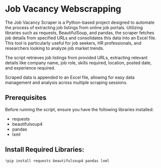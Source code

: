 
# Job Vacancy Webscrapping

The Job Vacancy Scraper is a Python-based project designed to automate the process of extracting job listings from online job portals. Utilizing libraries such as requests, BeautifulSoup, and pandas, the scraper fetches job details from specified URLs and consolidates this data into an Excel file. This tool is particularly useful for job seekers, HR professionals, and researchers looking to analyze job market trends.

The script retrieves job listings from provided URLs, extracting relevant details like company name, job role, skills required, location, posted date, and experience required.

Scraped data is appended to an Excel file, allowing for easy data management and analysis across multiple scraping sessions.


## Prerequisites

Before running the script, ensure you have the following libraries installed:

 - requests
 - beautifulsoup4
 - pandas
 - lxml

## Install Required Libraries:

```sh
!pip install requests beautifulsoup4 pandas lxml
